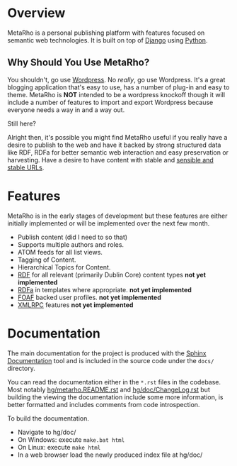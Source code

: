 # Overview #

MetaRho is a personal publishing platform with features focused on semantic web
technologies.  It is built on top of [Django](http://www.djangoproject.com/) using [Python](http://www.python.org/).

## Why Should You Use MetaRho? ##

You shouldn't, go use [Wordpress](http://wordpress.org/).  No _really_, go use Wordpress.  It's a great blogging application that's easy to use, has a number of plug-in and easy to
theme.  MetaRho is **NOT** intended to be a wordpress knockoff though it will include a number of features to import and export Wordpress because everyone needs a way in and a way out.

Still here?

Alright then, it's possible you might find MetaRho useful if you really have a
desire to publish to the web and have it backed by strong structured data like
RDF, RDFa for better semantic web interaction and easy preservation or harvesting.  Have a desire to have content with stable and [sensible and stable URLs](http://www.w3.org/Provider/Style/URI).

# Features #

MetaRho is in the early stages of development but these features are either initially implemented or will be implemented over the next few month.

  * Publish content (did I need to so that)
  * Supports multiple authors and roles.
  * ATOM feeds for all list views.
  * Tagging of Content.
  * Hierarchical Topics for Content.
  * [RDF](http://www.w3.org/RDF/) for all relevant (primarily Dublin Core) content types **not yet implemented**
  * [RDFa](http://www.w3.org/TR/xhtml-rdfa-primer/) in templates where appropriate. **not yet implemented**
  * [FOAF](http://www.foaf-project.org/) backed user profiles. **not yet implemented**
  * [XMLRPC](http://www.xmlrpc.com/) features **not yet implemented**

# Documentation #

The main documentation for the project is produced with the [Sphinx Documentation](http://sphinx.pocoo.org/) tool and is included in the source code under the `docs/` directory.

You can read the documentation either in the `*.rst` files in the codebase.  Most notably [hg/metarho.README.rst](https://code.google.com/p/metarho/source/browse/metarho/README.rst) and [hg/doc/ChangeLog.rst](https://code.google.com/p/metarho/source/browse/doc/ChangeLog.rst) but building the viewing the documentation include some more information, is better formatted and includes comments from code introspection.

To build the documentation.

  * Navigate to hg/doc/
  * On Windows: execute `make.bat html`
  * On Linux: execute `make html`
  * In a web browser load the newly produced index file at hg/doc/